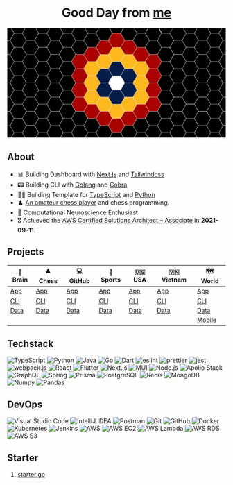 <div align="center">
  <h1>Good Day from <a href="https://hieudoanm.github.io">me</a></h1>
</div>

<img src="./images/cover.jpg" alt="Cover" style="max-width: 100%" />

## About

- 📊 Building Dashboard with [Next.js](https://nextjs.org/) and [Tailwindcss](https://tailwindcss.com)
- 📟 Building CLI with [Golang](https://go.dev/) and [Cobra](https://cobra.dev/)
- 👨‍💻 Building Template for [TypeScript][organisation-typescript] and [Python][organisation-python]
- ♟️ [An amateur chess player](https://www.chess.com/member/thedarkknighttrilogy) and chess programming.
- 🧠 Computational Neuroscience Enthusiast
- 🎖️ Achieved the [AWS Certified Solutions Architect – Associate](https://www.credly.com/badges/a427ccdc-fc44-4874-a422-21d772e0e4b3?source=linked_in_profile) in **2021-09-11**.

## Projects

| 🧠 Brain           | ♟️ Chess           | 💻 GitHub           | 🏅 Sports           | 🇺🇸 USA           | 🇻🇳 Vietnam           | 🗺️ World               |
| ------------------ | ------------------ | ------------------- | ------------------- | ---------------- | -------------------- | ---------------------- |
| [App][app-brain]   | [App][app-chess]   | [App][app-github]   | [App][app-sports]   | [App][app-usa]   | [App][app-vietnam]   | [App][app-world]       |
| [CLI][cli-brain]   | [CLI][cli-chess]   | [CLI][cli-github]   | [CLI][cli-sports]   | [CLI][cli-usa]   | [CLI][cli-vietnam]   | [CLI][cli-world]       |
| [Data][data-brain] | [Data][data-chess] | [Data][data-github] | [Data][data-sports] | [Data][data-usa] | [Data][data-vietnam] | [Data][data-world]     |
|                    |                    |                     |                     |                  |                      | [Mobile][mobile-world] |

## Techstack

<p>
  <img src="https://raw.githubusercontent.com/get-icon/geticon/master/icons/typescript-icon.svg" alt="TypeScript" width="32px" height="32px" />
  <img src="https://raw.githubusercontent.com/get-icon/geticon/master/icons/python.svg" alt="Python" width="32px" height="32px" />
  <img src="https://raw.githubusercontent.com/get-icon/geticon/master/icons/java.svg" alt="Java" width="32px" height="32px" />
  <img src="https://raw.githubusercontent.com/get-icon/geticon/master/icons/go.svg" alt="Go" width="32px" height="32px" />
  <img src="https://raw.githubusercontent.com/get-icon/geticon/master/icons/dart.svg" alt="Dart" width="32px" height="32px" />
  <img src="https://raw.githubusercontent.com/get-icon/geticon/master/icons/eslint.svg" alt="eslint" width="32px" height="32px" />
  <img src="https://raw.githubusercontent.com/get-icon/geticon/master/icons/prettier.svg" alt="prettier" width="32px" height="32px" />
  <img src="https://raw.githubusercontent.com/get-icon/geticon/master/icons/jest.svg" alt="jest" width="32px" height="32px" />
  <img src="https://raw.githubusercontent.com/get-icon/geticon/master/icons/webpack.svg" alt="webpack.js" width="32px" height="32px" />
  <img src="https://raw.githubusercontent.com/get-icon/geticon/master/icons/react.svg" alt="React" width="32px" height="32px" />
  <img src="https://raw.githubusercontent.com/get-icon/geticon/master/icons/flutter.svg" alt="Flutter" width="32px" height="32px" />
  <img src="https://raw.githubusercontent.com/get-icon/geticon/master/icons/nextjs-icon.svg" alt="Next.js" width="32px" height="32px" />
  <img src="https://raw.githubusercontent.com/get-icon/geticon/master/icons/material-ui.svg" alt="MUI" width="32px" height="32px" />
  <img src="https://raw.githubusercontent.com/get-icon/geticon/master/icons/nodejs-icon.svg" alt="Node.js" width="32px" height="32px" />
  <img src="https://raw.githubusercontent.com/get-icon/geticon/master/icons/apollostack.svg" alt="Apollo Stack" width="32px" height="32px" />
  <img src="https://raw.githubusercontent.com/get-icon/geticon/master/icons/graphql.svg" alt="GraphQL" width="32px" height="32px" />
  <img src="https://raw.githubusercontent.com/get-icon/geticon/master/icons/spring.svg" alt="Spring" width="32px" height="32px" />
  <img src="https://raw.githubusercontent.com/get-icon/geticon/master/icons/prisma.svg" alt="Prisma" width="32px" height="32px" />
  <img src="https://raw.githubusercontent.com/get-icon/geticon/master/icons/postgresql.svg" alt="PostgreSQL" width="32px" height="32px" />
  <img src="https://raw.githubusercontent.com/get-icon/geticon/master/icons/redis.svg" alt="Redis" width="32px" height="32px" />
  <img src="https://raw.githubusercontent.com/get-icon/geticon/master/icons/mongodb-icon.svg" alt="MongoDB" width="32px" height="32px" />
  <img src="https://raw.githubusercontent.com/get-icon/geticon/master/icons/numpy-icon.svg" alt="Numpy" width="32px" height="32px" />
  <img src="https://raw.githubusercontent.com/get-icon/geticon/master/icons/pandas-icon.svg" alt="Pandas" width="32px" height="32px" />
</p>

## DevOps

<p>
  <img src="https://raw.githubusercontent.com/get-icon/geticon/master/icons/visual-studio-code.svg" alt="Visual Studio Code" width="32px" height="32px" />
  <img src="https://raw.githubusercontent.com/get-icon/geticon/master/icons/intellij-idea.svg" alt="IntelliJ IDEA" width="32px" height="32px" />
  <img src="https://raw.githubusercontent.com/get-icon/geticon/master/icons/postman.svg" alt="Postman" width="32px" height="32px" />
  <img src="https://raw.githubusercontent.com/get-icon/geticon/master/icons/git-icon.svg" alt="Git" width="32px" height="32px" />
  <img src="https://raw.githubusercontent.com/get-icon/geticon/master/icons/github-icon.svg" alt="GitHub" width="32px" height="32px" />
  <img src="https://raw.githubusercontent.com/get-icon/geticon/master/icons/docker-icon.svg" alt="Docker" width="32px" height="32px" />
  <img src="https://raw.githubusercontent.com/get-icon/geticon/master/icons/kubernetes.svg" alt="Kubernetes" width="32px" height="32px" />
  <img src="https://raw.githubusercontent.com/get-icon/geticon/master/icons/jenkins.svg" alt="Jenkins" width="32px" height="32px" />
  <img src="https://raw.githubusercontent.com/get-icon/geticon/master/icons/aws.svg" alt="AWS" width="32px" height="32px" />
  <img src="https://raw.githubusercontent.com/get-icon/geticon/master/icons/aws-ec2.svg" alt="AWS EC2" width="32px" height="32px" />
  <img src="https://raw.githubusercontent.com/get-icon/geticon/master/icons/aws-lambda.svg" alt="AWS Lambda" width="32px" height="32px" />
  <img src="https://raw.githubusercontent.com/get-icon/geticon/master/icons/aws-rds.svg" alt="AWS RDS" width="32px" height="32px" />
  <img src="https://raw.githubusercontent.com/get-icon/geticon/master/icons/aws-s3.svg" alt="AWS S3" width="32px" height="32px" />
</p>

## Starter

1. [starter.go](https://github.com/hieudoanm/starter.go)

[app-brain]: https://github.com/hieudoanm/app.brain
[app-chess]: https://github.com/hieudoanm/app.chess
[app-github]: https://github.com/hieudoanm/app.github
[app-sports]: https://github.com/hieudoanm/app.sports
[app-usa]: https://github.com/hieudoanm/app.usa
[app-vietnam]: https://github.com/hieudoanm/app.vietnam
[app-world]: https://github.com/hieudoanm/app.world
[cli-brain]: https://github.com/hieudoanm/cli.brain
[cli-chess]: https://github.com/hieudoanm/cli.chess
[cli-github]: https://github.com/hieudoanm/cli.github
[cli-sports]: https://github.com/hieudoanm/cli.sports
[cli-usa]: https://github.com/hieudoanm/cli.usa
[cli-vietnam]: https://github.com/hieudoanm/cli.vietnam
[cli-world]: https://github.com/hieudoanm/cli.world
[data-brain]: https://github.com/hieudoanm/data.brain
[data-chess]: https://github.com/hieudoanm/data.chess
[data-github]: https://github.com/hieudoanm/data.github
[data-sports]: https://github.com/hieudoanm/data.sports
[data-usa]: https://github.com/hieudoanm/data.usa
[data-vietnam]: https://github.com/hieudoanm/data.vietnam
[data-world]: https://github.com/hieudoanm/data.world
[mobile-world]: https://github.com/hieudoanm/mobile.world
[organisation-python]: https://github.com/houseofpython3
[organisation-typescript]: https://github.com/houseoftypescript
